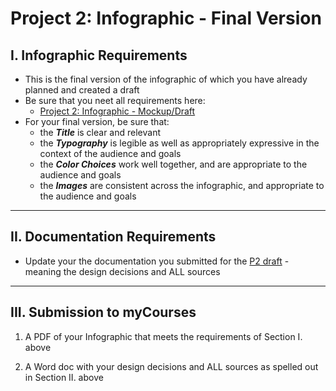 # Project 2: Infographic - Final Version

## I. Infographic Requirements
- This is the final version of the infographic of which you have already planned and created a draft
- Be sure that you neet all requirements here:
  - [Project 2: Infographic - Mockup/Draft](p2-mockup-draft.md)
- For your final version, be sure that:
  - the ***Title*** is clear and relevant
  - the ***Typography*** is legible as well as appropriately expressive in the context of the audience and goals
  - the ***Color Choices*** work well together, and are appropriate to the audience and goals
  - the ***Images*** are consistent across the infographic, and appropriate to the audience and goals
 
---

## II. Documentation Requirements

- Update your the documentation you submitted for the [P2 draft](p2-mockup-draft.md#iii-submission-to-mycourses) - meaning the design decisions and ALL sources

---

## III. Submission to myCourses

1) A PDF of your Infographic that meets the requirements of Section I. above

2) A Word doc with your design decisions and ALL sources as spelled out in Section II. above
